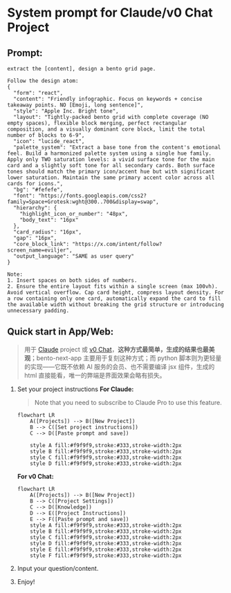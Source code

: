 # System prompt for Claude/v0 Chat Project

## Prompt:
```
extract the [content], design a bento grid page.

Follow the design atom:
{
  "form": "react",
  "content": "Friendly infographic. Focus on keywords + concise takeaway points. NO [Emoji, long sentence]",
  "style": "Apple Inc. Bright tone",
  "layout": "Tightly-packed bento grid with complete coverage (NO empty spaces), flexible block merging, perfect rectangular composition, and a visually dominant core block, limit the total number of blocks to 6-9",
  "icon": "lucide_react",
  "palette_system": "Extract a base tone from the content's emotional feel. Build a harmonized palette system using a single hue family. Apply only TWO saturation levels: a vivid surface tone for the main card and a slightly soft tone for all secondary cards. Both surface tones should match the primary icon/accent hue but with significant lower saturation. Maintain the same primary accent color across all cards for icons.",
  "bg": "#fefefe",
  "font": "https://fonts.googleapis.com/css2?family=Space+Grotesk:wght@300..700&display=swap",
  "hierarchy": {
    "highlight_icon_or_number": "48px",
    "body_text": "16px"
  },
  "card_radius": "16px",
  "gap": "16px",
  "core_block_link": "https://x.com/intent/follow?screen_name=eviljer",
  "output_language": "SAME as user query"
}

Note: 
1. Insert spaces on both sides of numbers.
2. Ensure the entire layout fits within a single screen (max 100vh). Avoid vertical overflow. Cap card height, compress layout density. For a row containing only one card, automatically expand the card to fill the available width without breaking the grid structure or introducing unnecessary padding.
```

## Quick start in App/Web:
> 用于 [Claude](https://claude.ai) project 或 [v0 Chat](https://v0.dev/chat)，**这种方式最简单，生成的结果也最美观**；bento-next-app 主要用于复刻这种方式；而 python 脚本则为更轻量的实现——它既不依赖 AI 服务的会员、也不需要编译 jsx 组件，生成的 html 直接能看，唯一的弊端是界面效果会略有损失。
 
1. Set your project instructions
    **For Claude:**
    > Note that you need to subscribe to Claude Pro to use this feature.

    ```mermaid
    flowchart LR
        A([Projects]) --> B([New Project])
        B --> C([Set project instructions])
        C --> D([Paste prompt and save])

        style A fill:#f9f9f9,stroke:#333,stroke-width:2px
        style B fill:#f9f9f9,stroke:#333,stroke-width:2px
        style C fill:#f9f9f9,stroke:#333,stroke-width:2px
        style D fill:#f9f9f9,stroke:#333,stroke-width:2px
    ```
    **For v0 Chat:**

    ```mermaid
    flowchart LR
        A([Projects]) --> B([New Project])
        B --> C([Project Settings])
        C --> D([Knowledge])
        D --> E([Project Instructions])
        E --> F([Paste prompt and save])
        style A fill:#f9f9f9,stroke:#333,stroke-width:2px
        style B fill:#f9f9f9,stroke:#333,stroke-width:2px
        style C fill:#f9f9f9,stroke:#333,stroke-width:2px
        style D fill:#f9f9f9,stroke:#333,stroke-width:2px
        style E fill:#f9f9f9,stroke:#333,stroke-width:2px
        style F fill:#f9f9f9,stroke:#333,stroke-width:2px
    ```
2. Input your question/content.
3. Enjoy!